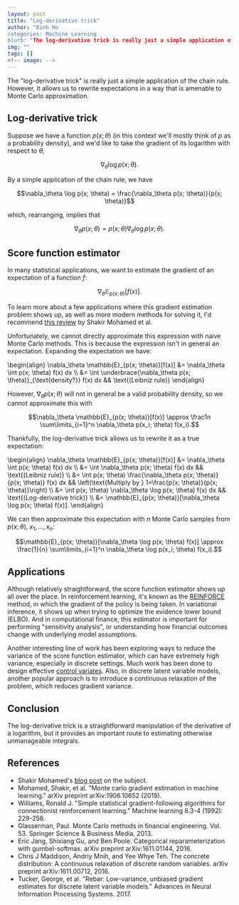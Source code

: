 ```yaml
---
layout: post
title: "Log-derivative trick"
author: "Binh Ho
categories: Machine Learning
blurb: "The log-derivative trick is really just a simple application of the chain rule. However, it allows us to rewrite expectations in a way that is amenable to Monte Carlo approximation."
img: ""
tags: []
<!-- image: -->
---
```



The "log-derivative trick" is really just a simple application of the chain rule. However, it allows us to rewrite expectations in a way that is amenable to Monte Carlo approximation.

## Log-derivative trick

Suppose we have a function $p(x; \theta)$ (in this context we'll mostly think of $p$ as a probability density), and we'd like to take the gradient of its logarithm with respect to $\theta$,

$$\nabla_\theta \log p(x; \theta).$$

By a simple application of the chain rule, we have

$$\nabla_\theta \log p(x; \theta) = \frac{\nabla_\theta p(x; \theta)}{p(x; \theta)}$$

which, rearranging, implies that

$$\nabla_\theta p(x; \theta) = p(x; \theta) \nabla_\theta \log p(x; \theta).$$

## Score function estimator

In many statistical applications, we want to estimate the gradient of an expectation of a function $f$:

$$\nabla_\theta \mathbb{E}_{p(x; \theta)}[f(x)].$$

To learn more about a few applications where this gradient estimation problem shows up, as well as more modern methods for solving it, I'd recommend [this review](https://arxiv.org/abs/1906.10652) by Shakir Mohamed et al. 

Unfortunately, we cannot directly approximate this expression with naive Monte Carlo methods. This is because the expression isn't in general an expectation. Expanding the expectation we have:

\begin{align} \nabla_\theta \mathbb{E}\_{p(x; \theta)}[f(x)] &= \nabla_\theta \int p(x; \theta) f(x)  dx \\\ &= \int \underbrace{\nabla_\theta p(x; \theta)}_{\text{density?}} f(x)  dx && \text{(Leibniz rule)} \end{align}

However, $\nabla_\theta p(x; \theta)$ will not in general be a valid probability density, so we cannot approximate this with

$$\nabla_\theta \mathbb{E}_{p(x; \theta)}[f(x)] \approx \frac1n \sum\limits_{i=1}^n \nabla_\theta p(x_i; \theta) f(x_i).$$

Thankfully, the log-derivative trick allows us to rewrite it as a true expectation:

\begin{align} \nabla_\theta \mathbb{E}\_{p(x; \theta)}[f(x)] &= \nabla_\theta \int p(x; \theta) f(x)  dx \\\ &= \int \nabla_\theta p(x; \theta) f(x)  dx && \text{(Leibniz rule)} \\\ &= \int p(x; \theta) \frac{\nabla_\theta  p(x; \theta)}{p(x; \theta)}  f(x) dx && \left(\text{Multiply by } 1=\frac{p(x; \theta)}{p(x; \theta)}\right) \\\ &= \int p(x; \theta) \nabla_\theta \log  p(x; \theta)  f(x) dx  && \text{(Log-derivative trick)} \\\ &= \mathbb{E}\_{p(x; \theta)}[\nabla_\theta \log  p(x; \theta)  f(x)]. \end{align}

We can then approximate this expectation with $n$ Monte Carlo samples from $p(x; \theta)$, $x_1, \dots, x_n$:

$$\mathbb{E}_{p(x; \theta)}[\nabla_\theta \log  p(x; \theta)  f(x)] \approx \frac{1}{n} \sum\limits_{i=1}^n \nabla_\theta \log  p(x_i; \theta)  f(x_i).$$

## Applications

Although relatively straightforward, the score function estimator shows up all over the place. In reinforcement learning, it's known as the [REINFORCE](https://link.springer.com/article/10.1007/BF00992696) method, in which the gradient of the policy is being taken. In variational inference, it shows up when trying to optimize the evidence lower bound (ELBO). And in computational finance, this estimator is important for performing "sensitivity analysis", or understanding how financial outcomes change with underlying model assumptions.

Another interesting line of work has been exploring ways to reduce the variance of the score function estimator, which can have extremely high variance, especially in discrete settings. Much work has been done to design effective [control variates](https://andrewcharlesjones.github.io/posts/2020/02/controlvariates/). Also, in discrete latent variable models, another popular approach is to introduce a continuous relaxation of the problem, which reduces gradient variance.

## Conclusion

The log-derivative trick is a straightforward manipulation of the derivative of a logarithm, but it provides an important route to estimating otherwise unmanageable integrals.

## References

- Shakir Mohamed's [blog post](http://blog.shakirm.com/2015/11/machine-learning-trick-of-the-day-5-log-derivative-trick/) on the subject.
- Mohamed, Shakir, et al. "Monte carlo gradient estimation in machine learning." arXiv preprint arXiv:1906.10652 (2019).
- Williams, Ronald J. "Simple statistical gradient-following algorithms for connectionist reinforcement learning." Machine learning 8.3-4 (1992): 229-256.
- Glasserman, Paul. Monte Carlo methods in financial engineering. Vol. 53. Springer Science & Business Media, 2013.
- Eric Jang, Shixiang Gu, and Ben Poole. Categorical reparameterization with gumbel-softmax. arXiv
preprint arXiv:1611.01144, 2016.
- Chris J Maddison, Andriy Mnih, and Yee Whye Teh. The concrete distribution: A continuous
relaxation of discrete random variables. arXiv preprint arXiv:1611.00712, 2016.
- Tucker, George, et al. "Rebar: Low-variance, unbiased gradient estimates for discrete latent variable models." Advances in Neural Information Processing Systems. 2017.

